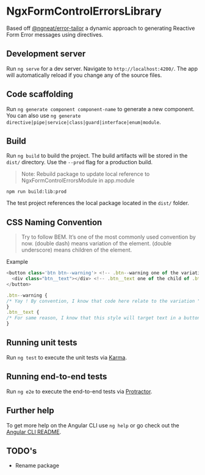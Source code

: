 # NgxFormControlErrorsLibrary

Based off [@ngneat/error-tailor](https://github.com/ngneat/error-tailor) a dynamic approach to generating
Reactive Form Error messages using directives.

## Development server

Run `ng serve` for a dev server. Navigate to `http://localhost:4200/`. The app will automatically reload if you change any of the source files.

## Code scaffolding

Run `ng generate component component-name` to generate a new component. You can also use `ng generate directive|pipe|service|class|guard|interface|enum|module`.

## Build

Run `ng build` to build the project. The build artifacts will be stored in the `dist/` directory. Use the `--prod` flag for a production build.

> Note: Rebuild package to update local reference to NgxFormControlErrorsModule in app.module

```
npm run build:lib:prod
```

The test project references the local package located in the `dist/` folder.

## CSS Naming Convention

> Try to follow BEM. It’s one of the most commonly used convention by now.
> (double dash) means variation of the element. (double underscore) means children of the element.

Example

```JavaScript
<button class='btn btn--warning'> <!-- .btn--warning one of the variation of .btn-->
  <div class="btn__text"></div> <!-- .btn__text one of the child of .btn-->
</button>

.btn--warning {
/* Yay ! By convention, I know that code here relate to the variation "warning" of a button, without event looking at the HMTL code. What a relief !*/
}
.btn__text {
/* For same reason, I know that this style will target text in a button */
}

```

## Running unit tests

Run `ng test` to execute the unit tests via [Karma](https://karma-runner.github.io).

## Running end-to-end tests

Run `ng e2e` to execute the end-to-end tests via [Protractor](http://www.protractortest.org/).

## Further help

To get more help on the Angular CLI use `ng help` or go check out the [Angular CLI README](https://github.com/angular/angular-cli/blob/master/README.md).

## TODO's

- Rename package
